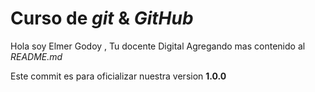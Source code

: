 # Curso de _git_ & _GitHub_
Hola soy Elmer Godoy , Tu docente Digital
Agregando mas contenido al _README.md_

Este commit es para oficializar nuestra version **1.0.0**